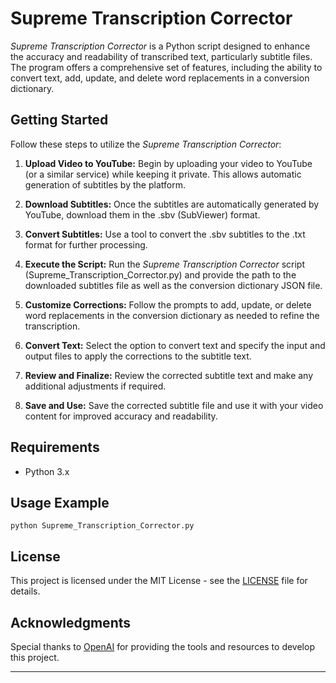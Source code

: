 
# Supreme Transcription Corrector

*Supreme Transcription Corrector* is a Python script designed to enhance the accuracy and readability of transcribed text, particularly subtitle files. The program offers a comprehensive set of features, including the ability to convert text, add, update, and delete word replacements in a conversion dictionary.

## Getting Started

Follow these steps to utilize the *Supreme Transcription Corrector*:

1. **Upload Video to YouTube:** Begin by uploading your video to YouTube (or a similar service) while keeping it private. This allows automatic generation of subtitles by the platform.

2. **Download Subtitles:** Once the subtitles are automatically generated by YouTube, download them in the .sbv (SubViewer) format.

3. **Convert Subtitles:** Use a tool to convert the .sbv subtitles to the .txt format for further processing.

4. **Execute the Script:** Run the *Supreme Transcription Corrector* script (Supreme_Transcription_Corrector.py) and provide the path to the downloaded subtitles file as well as the conversion dictionary JSON file.

5. **Customize Corrections:** Follow the prompts to add, update, or delete word replacements in the conversion dictionary as needed to refine the transcription.

6. **Convert Text:** Select the option to convert text and specify the input and output files to apply the corrections to the subtitle text.

7. **Review and Finalize:** Review the corrected subtitle text and make any additional adjustments if required.

8. **Save and Use:** Save the corrected subtitle file and use it with your video content for improved accuracy and readability.

## Requirements

- Python 3.x

## Usage Example

```
python Supreme_Transcription_Corrector.py
```

## License

This project is licensed under the MIT License - see the [LICENSE](LICENSE) file for details.

## Acknowledgments

Special thanks to [OpenAI](https://openai.com) for providing the tools and resources to develop this project.

---

